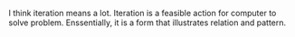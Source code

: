 I think iteration means a lot. Iteration is a feasible action for computer to solve problem. Enssentially, it is a form that illustrates relation and pattern. 

